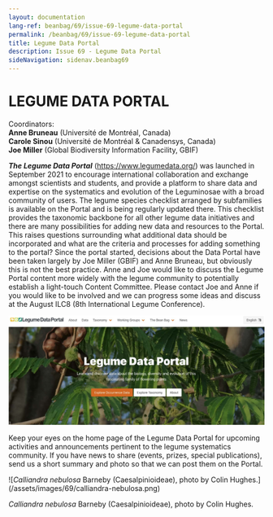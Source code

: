 ```yaml
---
layout: documentation
lang-ref: beanbag/69/issue-69-legume-data-portal
permalink: /beanbag/69/issue-69-legume-data-portal
title: Legume Data Portal
description: Issue 69 - Legume Data Portal
sideNavigation: sidenav.beanbag69
---
```


# LEGUME DATA PORTAL

Coordinators:\
**Anne Bruneau** (Université de Montréal, Canada)\
**Carole Sinou** (Université de Montréal & Canadensys, Canada)\
**Joe Miller** (Global Biodiversity Information Facility, GBIF)

***The Legume Data Portal*** (https://www.legumedata.org/) was launched in September 2021
to encourage international collaboration and exchange amongst scientists and students,
and provide a platform to share data and expertise on the systematics and evolution of the
Leguminosae with a broad community of users. The legume species checklist arranged
by subfamilies is available on the Portal and is being regularly updated there. This checklist 
provides the taxonomic backbone for all other legume data initiatives and there are
many possibilities for adding new data and resources to the Portal. This raises questions
surrounding what additional data should be incorporated and what are the criteria and
processes for adding something to the portal? Since the portal started, decisions about the 
Data Portal have been taken largely by Joe Miller (GBIF) and Anne Bruneau, but obviously
this is not the best practice. Anne and Joe would like to discuss the Legume Portal content
more widely with the legume community to potentially establish a light-touch Content
Committee. Please contact Joe and Anne if you would like to be involved and we can progress
some ideas and discuss at the August ILC8 (8th International Legume Conference).

![](/assets/images/69/legume-data-portal.png)

Keep your eyes on the home page of the Legume Data Portal for upcoming
activities and announcements pertinent to the legume systematics community.
If you have news to share (events, prizes, special publications),
send us a short summary and photo so that we can post them on the Portal.

![*Calliandra nebulosa* Barneby (Caesalpinioideae), photo by Colin Hughes.] (/assets/images/69/calliandra-nebulosa.png)

*Calliandra nebulosa* Barneby (Caesalpinioideae), photo by Colin Hughes.
